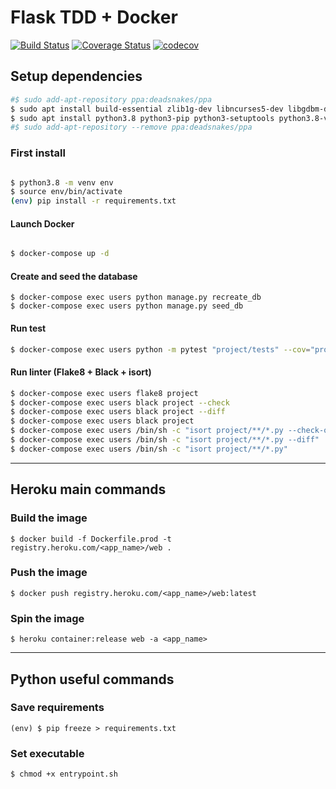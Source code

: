 # Flask TDD + Docker

[![Build Status](https://travis-ci.com/sineverba/flask-tdd-docker.svg?branch=master)](https://travis-ci.com/sineverba/flask-tdd-docker) 
[![Coverage Status](https://coveralls.io/repos/github/sineverba/flask-tdd-docker/badge.svg?branch=master)](https://coveralls.io/github/sineverba/flask-tdd-docker?branch=master) [![codecov](https://codecov.io/gh/sineverba/flask-tdd-docker/branch/master/graph/badge.svg)](https://codecov.io/gh/sineverba/flask-tdd-docker)

## Setup dependencies

``` bash
#$ sudo add-apt-repository ppa:deadsnakes/ppa
$ sudo apt install build-essential zlib1g-dev libncurses5-dev libgdbm-dev libnss3-dev libssl-dev libreadline-dev libffi-dev libsqlite3-dev wget
$ sudo apt install python3.8 python3-pip python3-setuptools python3.8-venv -y
#$ sudo add-apt-repository --remove ppa:deadsnakes/ppa
```

### First install

``` bash

$ python3.8 -m venv env
$ source env/bin/activate
(env) pip install -r requirements.txt
```

#### Launch Docker

``` bash

$ docker-compose up -d

```

#### Create and seed the database

```
$ docker-compose exec users python manage.py recreate_db
$ docker-compose exec users python manage.py seed_db
```

#### Run test

``` bash
$ docker-compose exec users python -m pytest "project/tests" --cov="project"
```

#### Run linter (Flake8 + Black + isort)

``` bash
$ docker-compose exec users flake8 project
$ docker-compose exec users black project --check
$ docker-compose exec users black project --diff
$ docker-compose exec users black project
$ docker-compose exec users /bin/sh -c "isort project/**/*.py --check-only"
$ docker-compose exec users /bin/sh -c "isort project/**/*.py --diff"
$ docker-compose exec users /bin/sh -c "isort project/**/*.py"
```

---------------------------------------------------------------

## Heroku main commands

### Build the image

`$ docker build -f Dockerfile.prod -t registry.heroku.com/<app_name>/web .`

### Push the image

`$ docker push registry.heroku.com/<app_name>/web:latest`

### Spin the image

`$ heroku container:release web -a <app_name>`

------------------------------------------------------------

## Python useful commands

### Save requirements

`(env) $ pip freeze > requirements.txt`

### Set executable

`$ chmod +x entrypoint.sh`